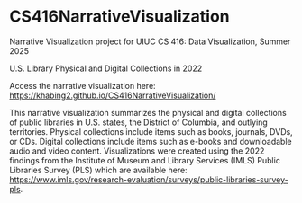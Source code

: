 # CS416NarrativeVisualization
Narrative Visualization project for UIUC CS 416: Data Visualization, Summer 2025

U.S. Library Physical and Digital Collections in 2022

Access the narrative visualization here: https://khabing2.github.io/CS416NarrativeVisualization/

This narrative visualization summarizes the physical and digital collections of public libraries in U.S. states, the District of Columbia, and outlying territories. Physical collections include items such as books, journals, DVDs, or CDs. Digital collections include items such as e-books and downloadable audio and video content. Visualizations were created using the 2022 findings from the Institute of Museum and Library Services (IMLS) Public Libraries Survey (PLS) which are available here: https://www.imls.gov/research-evaluation/surveys/public-libraries-survey-pls. 
